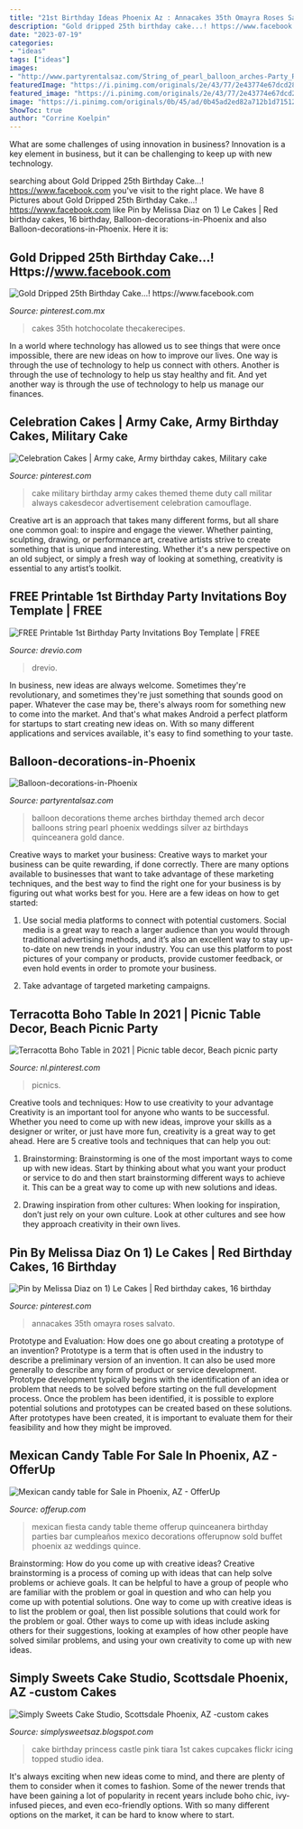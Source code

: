 ```yaml
---
title: "21st Birthday Ideas Phoenix Az : Annacakes 35th Omayra Roses Salvato"
description: "Gold dripped 25th birthday cake...! https://www.facebook.com"
date: "2023-07-19"
categories:
- "ideas"
tags: ["ideas"]
images:
- "http://www.partyrentalsaz.com/String_of_pearl_balloon_arches-Party_Rentals_AZ.jpg"
featuredImage: "https://i.pinimg.com/originals/2e/43/77/2e43774e67dcd283c2c18bb5a5321535.jpg"
featured_image: "https://i.pinimg.com/originals/2e/43/77/2e43774e67dcd283c2c18bb5a5321535.jpg"
image: "https://i.pinimg.com/originals/0b/45/ad/0b45ad2ed82a712b1d7151246b0fed46.jpg"
ShowToc: true
author: "Corrine Koelpin"
---
```



What are some challenges of using innovation in business?
Innovation is a key element in business, but it can be challenging to keep up with new technology.

	

		
searching about Gold Dripped 25th Birthday Cake...! https://www.facebook.com you've visit to the right place. We have 8 Pictures about Gold Dripped 25th Birthday Cake...! https://www.facebook.com like Pin by Melissa Diaz on 1) Le Cakes | Red birthday cakes, 16 birthday, Balloon-decorations-in-Phoenix and also Balloon-decorations-in-Phoenix. Here it is:
		
    
## Gold Dripped 25th Birthday Cake...! Https://www.facebook.com

<img loading=lazy src="https://i.pinimg.com/originals/2e/43/77/2e43774e67dcd283c2c18bb5a5321535.jpg" onerror="this.onerror=null;this.src='https://tse1.mm.bing.net/th?id=OIP.a2qZgAI4YZWTiM02B8KQSwHaMA&amp;pid=15.1';" alt="Gold Dripped 25th Birthday Cake...! https://www.facebook.com">

_Source: pinterest.com.mx_

>cakes 35th hotchocolate thecakerecipes. 

	

In a world where technology has allowed us to see things that were once impossible, there are new ideas on how to improve our lives. One way is through the use of technology to help us connect with others. Another is through the use of technology to help us stay healthy and fit. And yet another way is through the use of technology to help us manage our finances.

    
## Celebration Cakes | Army Cake, Army Birthday Cakes, Military Cake

<img loading=lazy src="https://i.pinimg.com/736x/86/09/b5/8609b53ef4bad81649a461b78fc66a46--military-cake-army-cake.jpg" onerror="this.onerror=null;this.src='https://tse2.mm.bing.net/th?id=OIP.jHT4FJftB4cUOMRVVQSsIgHaLB&amp;pid=15.1';" alt="Celebration Cakes | Army cake, Army birthday cakes, Military cake">

_Source: pinterest.com_

>cake military birthday army cakes themed theme duty call militar always cakesdecor advertisement celebration camouflage. 

	

Creative art is an approach that takes many different forms, but all share one common goal: to inspire and engage the viewer. Whether painting, sculpting, drawing, or performance art, creative artists strive to create something that is unique and interesting. Whether it's a new perspective on an old subject, or simply a fresh way of looking at something, creativity is essential to any artist’s toolkit.

    
## FREE Printable 1st Birthday Party Invitations Boy Template | FREE

<img loading=lazy src="https://www.drevio.com/wp-content/uploads/2015/11/10-personalised-boys-first-1st-birthday-party-photo-invitations-n22-5106-p.jpg" onerror="this.onerror=null;this.src='https://tse2.mm.bing.net/th?id=OIP.ByvCM9rK-g9hVHEYVE6rpwHaE8&amp;pid=15.1';" alt="FREE Printable 1st Birthday Party Invitations Boy Template | FREE">

_Source: drevio.com_

>drevio. 

	

In business, new ideas are always welcome. Sometimes they're revolutionary, and sometimes they're just something that sounds good on paper. Whatever the case may be, there's always room for something new to come into the market. And that's what makes Android a perfect platform for startups to start creating new ideas on. With so many different applications and services available, it's easy to find something to your taste.

    
## Balloon-decorations-in-Phoenix

<img loading=lazy src="http://www.partyrentalsaz.com/String_of_pearl_balloon_arches-Party_Rentals_AZ.jpg" onerror="this.onerror=null;this.src='https://tse4.mm.bing.net/th?id=OIP.B-beJmcu3FGR0d61vdAZfAHaJL&amp;pid=15.1';" alt="Balloon-decorations-in-Phoenix">

_Source: partyrentalsaz.com_

>balloon decorations theme arches birthday themed arch decor balloons string pearl phoenix weddings silver az birthdays quinceanera gold dance. 

	

Creative ways to market your business:
Creative ways to market your business can be quite rewarding, if done correctly. There are many options available to businesses that want to take advantage of these marketing techniques, and the best way to find the right one for your business is by figuring out what works best for you. Here are a few ideas on how to get started: 
1. Use social media platforms to connect with potential customers. Social media is a great way to reach a larger audience than you would through traditional advertising methods, and it’s also an excellent way to stay up-to-date on new trends in your industry. You can use this platform to post pictures of your company or products, provide customer feedback, or even hold events in order to promote your business. 

2. Take advantage of targeted marketing campaigns.

    
## Terracotta Boho Table In 2021 | Picnic Table Decor, Beach Picnic Party

<img loading=lazy src="https://i.pinimg.com/736x/94/d3/e7/94d3e7ff70ce2c289f234d371bcb5d5b.jpg" onerror="this.onerror=null;this.src='https://tse1.mm.bing.net/th?id=OIP.2SHmFraagsjB5nfvFJaIjAHaJ3&amp;pid=15.1';" alt="Terracotta Boho Table in 2021 | Picnic table decor, Beach picnic party">

_Source: nl.pinterest.com_

>picnics. 

	

Creative tools and techniques: How to use creativity to your advantage
Creativity is an important tool for anyone who wants to be successful. Whether you need to come up with new ideas, improve your skills as a designer or writer, or just have more fun, creativity is a great way to get ahead. Here are 5 creative tools and techniques that can help you out:
1. Brainstorming: Brainstorming is one of the most important ways to come up with new ideas. Start by thinking about what you want your product or service to do and then start brainstorming different ways to achieve it. This can be a great way to come up with new solutions and ideas.

2. Drawing inspiration from other cultures: When looking for inspiration, don’t just rely on your own culture. Look at other cultures and see how they approach creativity in their own lives.

    
## Pin By Melissa Diaz On 1) Le Cakes | Red Birthday Cakes, 16 Birthday

<img loading=lazy src="https://i.pinimg.com/originals/0b/45/ad/0b45ad2ed82a712b1d7151246b0fed46.jpg" onerror="this.onerror=null;this.src='https://tse2.mm.bing.net/th?id=OIP.dzG_ccKNz2B7XlmmYioYNwHaHa&amp;pid=15.1';" alt="Pin by Melissa Diaz on 1) Le Cakes | Red birthday cakes, 16 birthday">

_Source: pinterest.com_

>annacakes 35th omayra roses salvato. 

	

Prototype and Evaluation: How does one go about creating a prototype of an invention?
Prototype is a term that is often used in the industry to describe a preliminary version of an invention. It can also be used more generally to describe any form of product or service development. Prototype development typically begins with the identification of an idea or problem that needs to be solved before starting on the full development process. Once the problem has been identified, it is possible to explore potential solutions and prototypes can be created based on these solutions. After prototypes have been created, it is important to evaluate them for their feasibility and how they might be improved.

    
## Mexican Candy Table For Sale In Phoenix, AZ - OfferUp

<img loading=lazy src="https://images.offerup.com/LNEfkPT8oRSTJneDAWRekLPBwmA=/600x1066/9bcd/9bcdb8d9580145338d5bb1e445a54991.jpg" onerror="this.onerror=null;this.src='https://tse3.mm.bing.net/th?id=OIP.lE9wg03ABoQwWSeZ5ldL6gHaNK&amp;pid=15.1';" alt="Mexican candy table for Sale in Phoenix, AZ - OfferUp">

_Source: offerup.com_

>mexican fiesta candy table theme offerup quinceanera birthday parties bar cumpleaños mexico decorations offerupnow sold buffet phoenix az weddings quince. 

	

Brainstorming: How do you come up with creative ideas?
Creative brainstorming is a process of coming up with ideas that can help solve problems or achieve goals. It can be helpful to have a group of people who are familiar with the problem or goal in question and who can help you come up with potential solutions. One way to come up with creative ideas is to list the problem or goal, then list possible solutions that could work for the problem or goal. Other ways to come up with ideas include asking others for their suggestions, looking at examples of how other people have solved similar problems, and using your own creativity to come up with new ideas.

    
## Simply Sweets Cake Studio, Scottsdale Phoenix, AZ -custom Cakes

<img loading=lazy src="http://farm8.staticflickr.com/7173/6810303365_aebb484a10.jpg" onerror="this.onerror=null;this.src='https://tse3.mm.bing.net/th?id=OIP.WpvxHROhXxeQtItxAv7WcAHaHO&amp;pid=15.1';" alt="Simply Sweets Cake Studio, Scottsdale Phoenix, AZ -custom cakes">

_Source: simplysweetsaz.blogspot.com_

>cake birthday princess castle pink tiara 1st cakes cupcakes flickr icing topped studio idea. 

	

It's always exciting when new ideas come to mind, and there are plenty of them to consider when it comes to fashion. Some of the newer trends that have been gaining a lot of popularity in recent years include boho chic, ivy-infused pieces, and even eco-friendly options. With so many different options on the market, it can be hard to know where to start.

